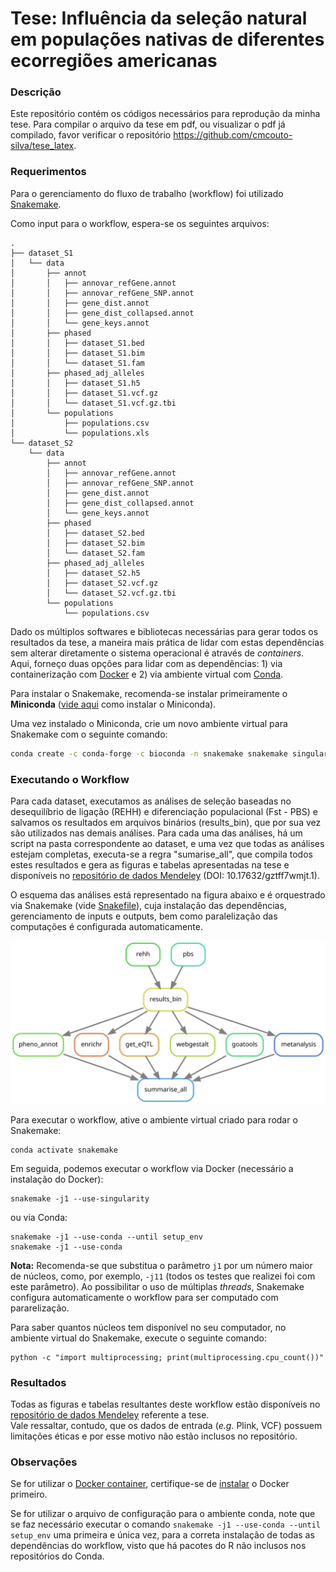 # Tese: Influência da seleção natural em populações nativas de diferentes ecorregiões americanas

### Descrição

Este repositório contém os códigos necessários para reprodução da minha tese.
Para compilar o arquivo da tese em pdf, ou visualizar o pdf já compilado, favor verificar o repositório https://github.com/cmcouto-silva/tese_latex.

### Requerimentos

Para o gerenciamento do fluxo de trabalho (workflow) foi utilizado [Snakemake](https://snakemake.readthedocs.io/en/stable/).

Como input para o workflow, espera-se os seguintes arquivos:

```
.
├── dataset_S1
│   └── data
│       ├── annot
│       │   ├── annovar_refGene.annot
│       │   ├── annovar_refGene_SNP.annot
│       │   ├── gene_dist.annot
│       │   ├── gene_dist_collapsed.annot
│       │   └── gene_keys.annot
│       ├── phased
│       │   ├── dataset_S1.bed
│       │   ├── dataset_S1.bim
│       │   └── dataset_S1.fam
│       ├── phased_adj_alleles
│       │   ├── dataset_S1.h5
│       │   ├── dataset_S1.vcf.gz
│       │   └── dataset_S1.vcf.gz.tbi
│       └── populations
│           ├── populations.csv
│           └── populations.xls
└── dataset_S2
    └── data
        ├── annot
        │   ├── annovar_refGene.annot
        │   ├── annovar_refGene_SNP.annot
        │   ├── gene_dist.annot
        │   ├── gene_dist_collapsed.annot
        │   └── gene_keys.annot
        ├── phased
        │   ├── dataset_S2.bed
        │   ├── dataset_S2.bim
        │   └── dataset_S2.fam
        ├── phased_adj_alleles
        │   ├── dataset_S2.h5
        │   ├── dataset_S2.vcf.gz
        │   └── dataset_S2.vcf.gz.tbi
        └── populations
            └── populations.csv
```

Dado os múltiplos softwares e bibliotecas necessárias para gerar todos os resultados da tese, a maneira mais prática de lidar com estas dependências sem alterar diretamente o sistema operacional é através de *containers*. 
Aqui, forneço duas opções para lidar com as dependências: 1) via containerização com [Docker](https://hub.docker.com/repository/docker/cmcoutosilva/tese) e 2) via ambiente virtual com [Conda](https://docs.conda.io/en/latest/). 

Para instalar o Snakemake, recomenda-se instalar primeiramente o **Miniconda** ([vide aqui](https://docs.conda.io/en/latest/miniconda.html) como instalar o Miniconda).

Uma vez instalado o Miniconda, crie um novo ambiente virtual para Snakemake com o seguinte comando:

```bash
conda create -c conda-forge -c bioconda -n snakemake snakemake singularity -y
```

### Executando o Workflow

Para cada dataset, executamos as análises de seleção baseadas no desequilíbrio de ligação (REHH) e diferenciação populacional (Fst - PBS) e salvamos os resultados em arquivos binários (results_bin), que por sua vez são utilizados nas demais análises. Para cada uma das análises, há um script na pasta correspondente ao dataset, e uma vez que todas as análises estejam completas, executa-se a regra "sumarise_all", que compila todos estes resultados e gera as figuras e tabelas apresentadas na tese e disponíveis no [repositório de dados Mendeley](http://dx.doi.org/10.17632/gztff7wmjt.1) (DOI:
10.17632/gztff7wmjt.1).

O esquema das análises está representado na figura abaixo e é orquestrado via Snakemake (vide [Snakefile](https://github.com/cmcouto-silva/tese/blob/main/Snakefile)), cuja instalação das dependências, gerenciamento de inputs e outputs, bem como paralelização das computações é configurada automaticamente.

![directed acyclic graph](dag.svg)

Para executar o workflow, ative o ambiente virtual criado para rodar o Snakemake:

    conda activate snakemake

Em seguida, podemos executar o workflow via Docker (necessário a instalação do Docker):

    snakemake -j1 --use-singularity

ou via Conda:

```
snakemake -j1 --use-conda --until setup_env
snakemake -j1 --use-conda
```

**Nota:** Recomenda-se que substitua o parâmetro `j1` por um número maior de núcleos, como, por exemplo, `-j11` (todos os testes que realizei foi com este parâmetro). Ao possibilitar o uso de múltiplas _threads_, Snakemake configura automaticamente o workflow para ser computado com pararelização.

Para saber quantos núcleos tem disponível no seu computador, no ambiente virtual do Snakemake, execute o seguinte comando:

    python -c "import multiprocessing; print(multiprocessing.cpu_count())"

### Resultados

Todas as figuras e tabelas resultantes deste workflow estão disponíveis no [repositório de dados Mendeley](http://dx.doi.org/10.17632/gztff7wmjt.1) referente a tese.  
Vale ressaltar, contudo,
que os dados de entrada (_e.g._ Plink, VCF) possuem limitações éticas e por esse motivo não estão inclusos no repositório.

### Observações

Se for utilizar o [Docker container](https://hub.docker.com/repository/docker/cmcoutosilva/tese), certifique-se de [instalar](https://docs.docker.com/get-docker/) o Docker primeiro.

Se for utilizar o arquivo de configuração para o ambiente conda, note que se faz necessário executar o comando `snakemake -j1 --use-conda --until setup_env` uma primeira e única vez, para a correta instalação de todas as dependências do workflow, visto que há pacotes do R não inclusos nos repositórios do Conda.
